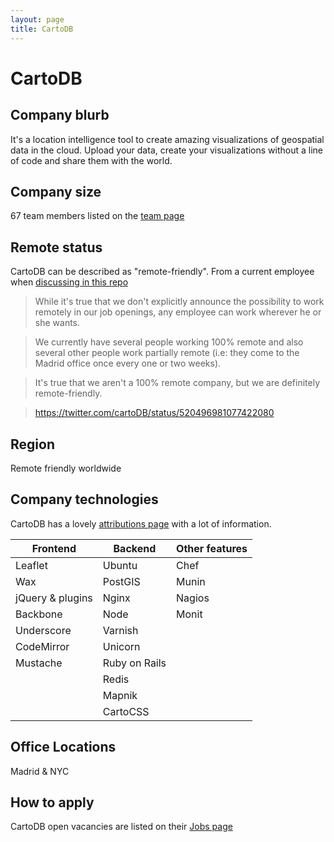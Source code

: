 ```yaml
---
layout: page
title: CartoDB
---
```


# CartoDB

## Company blurb

It's a location intelligence tool to create amazing visualizations of geospatial data in the cloud. Upload your data, create your visualizations without a line of code and share them with the world.

## Company size

67 team members listed on the [team page](https://cartodb.com/team/)

## Remote status

CartoDB can be described as "remote-friendly". From a current employee when [discussing in this repo](https://github.com/jessicard/remote-jobs/issues/153#issuecomment-155384024)
> While it's true that we don't explicitly announce the possibility to work remotely in our job openings, any employee can work wherever he or she wants.

>We currently have several people working 100% remote and also several other people work partially remote (i.e: they come to the Madrid office once every one or two weeks).

>It's true that we aren't a 100% remote company, but we are definitely remote-friendly.

>https://twitter.com/cartoDB/status/520496981077422080

## Region

Remote friendly worldwide

## Company technologies

CartoDB has a lovely [attributions page](https://cartodb.com/attributions/) with a lot of information.

| Frontend  | Backend | Other features |
| ------------- | ------------- | ------- |
| Leaflet  | Ubuntu  | Chef |
| Wax  | PostGIS  | Munin |
| jQuery & plugins  | Nginx  | Nagios |
| Backbone  | Node  | Monit |
| Underscore  | Varnish |  |
| CodeMirror  | Unicorn  |  |
| Mustache  | Ruby on Rails  |  |
|   | Redis  |  |
|   | Mapnik  |  |
|   | CartoCSS  |  |

## Office Locations

Madrid & NYC

## How to apply

CartoDB open vacancies are listed on their [Jobs page](https://cartodb.com/jobs/)
